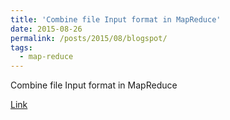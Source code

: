 ```yaml
---
title: 'Combine file Input format in MapReduce'
date: 2015-08-26
permalink: /posts/2015/08/blogspot/
tags:
  - map-reduce
---
```


Combine file Input format in MapReduce

[Link](https://kktechitup.blogspot.com/2015/09/combine-file-input-format-in-mapreduce.html)